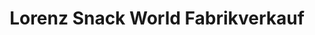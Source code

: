 ---
title: "Lorenz Snack World Fabrikverkauf"
url: /neu-isenburg/lorenz-snack-world-fabrikverkauf/
shop: Supermarkt
---